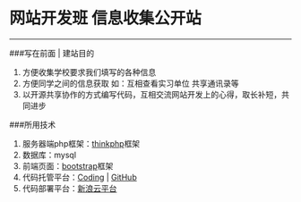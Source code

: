 ﻿# 网站开发班 信息收集公开站

---

###写在前面 | 建站目的

 1. 方便收集学校要求我们填写的各种信息
 2. 方便同学之间的信息获取 如：互相查看实习单位 共享通讯录等
 3. 以开源共享协作的方式编写代码，互相交流网站开发上的心得，取长补短，共同进步

###所用技术

 1. 服务器端php框架：[thinkphp][1]框架
 2. 数据库：mysql
 3. 前端页面：[bootstrap][2]框架
 4. 代码托管平台：[Coding][3] |  [GitHub][4]
 5. 代码部署平台：[新浪云平台][5]


  [1]: http://www.thinkphp.cn/
  [2]: http://bootcss.com
  [3]: https://coding.net/u/ninvfeng/p/ourclass/git
  [4]: https://github.com/ninvfeng/ourclass
  [5]: http://sae.sina.com.cn/